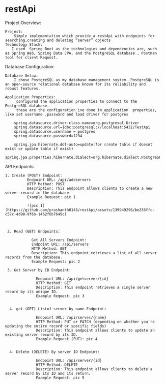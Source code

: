 # restApi

Project Overview:

    Project:
        Simple implementation which provide a restApi with endpoints for searching,creating and deleting “server” objects
    Technology Stack:
       I used  Spring Boot as the technologies and dependencies are, such as Spring Web, Spring Data JPA, and the PostgreSQL database , Postman tool for client Request.
       
Database Configuration:

    Database Setup:
        I chose PostgreSQL as my database management system. PostgreSQL is an open-source relational database known for its reliability and robust features.

    Application Properties:
         configured the application properties to connect to the PostgreSQL database.
         these are the configuration ive done in application  properties, like set username ,password and load driver for postgres

        spring.datasource.driver-class-name=org.postgresql.Driver
        spring.datasource.url=jdbc:postgresql://localhost:5432/TestApi
        spring.datasource.username = postgres
        spring.datasource.password=1234

        spring.jpa.hibernate.ddl-auto=update(for create table if doesnt exist or update table if exist)
        spring.jpa.properties.hibernate.dialect=org.hibernate.dialect.PostgreSQLDialect
        
API Endpoints:

    1. Create (POST) Endpoint:
              Endpoint URL: /api/addservers
              HTTP Method: POST
              Description: This endpoint allows clients to create a new server record in the database.
              Example Request: pic 1

              ![pic 1](https://github.com/prashanth0143/restApi/assets/139949296/be238ffc-c57c-4d98-9f6b-1462f6b7645c)


    
     2. Read (GET) Endpoints:

                Get All Servers Endpoint:
                Endpoint URL: /api/servers
                HTTP Method: GET
                Description: This endpoint retrieves a list of all server records from the database.
                Example Request: pic 2

     3. Get Server by ID Endpoint:

                  Endpoint URL: /api/getserver/{id}
                  HTTP Method: GET
                  Description: This endpoint retrieves a single server record by its unique ID.
                  Example Request: pic 3 


      4. get (GET) Listof server by name Endpoint:
              
                  Endpoint URL: /api/serves/{name}
                  HTTP Method: PUT or PATCH (depending on whether you're updating the entire record or specific fields)
                  Description: This endpoint allows clients to update an existing server record by its ID.
                  Example Request (PUT): pic 4 


      4. Delete (DELETE) By server ID Endpoint:

                  Endpoint URL: /api/server/{id}
                  HTTP Method: DELETE
                  Description: This endpoint allows clients to delete a server record by its ID and its return.
                  Example Request: pic 5


      
                  

